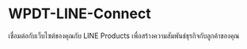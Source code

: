 # WPDT-LINE-Connect
เชื่อมต่อกับเว็บไซต์ของคุณกับ LINE Products  เพื่อสร้างความสัมพันธ์ธุรกิจกับลูกค้าของคุณ
